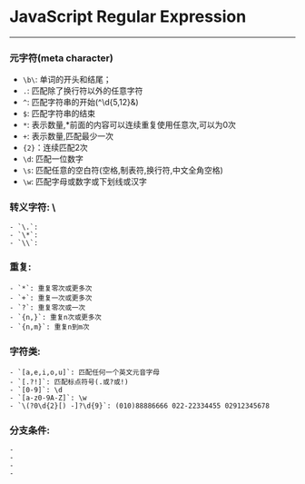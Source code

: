 # JavaScript Regular Expression
***

### 元字符(meta character)
- `\b\`: 单词的开头和结尾；
- `.`: 匹配除了换行符以外的任意字符
- `^`: 匹配字符串的开始(^\d{5,12}&)
- `$`: 匹配字符串的结束
- `*`: 表示数量,*前面的内容可以连续重复使用任意次,可以为0次
- `+`: 表示数量,匹配最少一次
- `{2}`：连续匹配2次
- `\d`: 匹配一位数字
- `\s`: 匹配任意的空白符(空格,制表符,换行符,中文全角空格)
- `\w`: 匹配字母或数字或下划线或汉字

### 转义字符: \
	- `\.`:
	- `\*`:
	- `\\`:

### 重复:
	- `*`: 重复零次或更多次
	- `+`: 重复一次或更多次
	- `?`: 重复零次或一次
	- `{n,}`: 重复n次或更多次
	- `{n,m}`: 重复n到m次

### 字符类:
	- `[a,e,i,o,u]`: 匹配任何一个英文元音字母
	- `[.?!]`: 匹配标点符号(.或?或!)
	- `[0-9]`: \d
	- `[a-z0-9A-Z]`: \w
	- `\(?0\d{2}[) -]?\d{9}`: (010)88886666 022-22334455 02912345678

### 分支条件:
	-
	-
	-
	-


